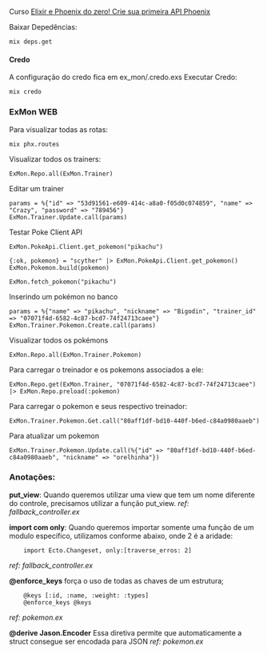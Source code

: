 Curso [Elixir e Phoenix do zero! Crie sua primeira API Phoenix]([https://link](https://www.udemy.com/course/elixir-e-phoenix-do-zero/))

Baixar Depedências:

```
mix deps.get
```

#### Credo
A configuração do credo fica em ex_mon/.credo.exs
Executar Credo:

```
mix credo
```

### ExMon WEB

Para visualizar todas as rotas:

```
mix phx.routes
```

Visualizar todos os trainers:

```
ExMon.Repo.all(ExMon.Trainer)
```

Editar um trainer

```
params = %{"id" => "53d91561-e609-414c-a8a0-f05d0c074859", "name" => "Crazy", "password" => "789456"} 
ExMon.Trainer.Update.call(params)
```

Testar Poke Client API

```
ExMon.PokeApi.Client.get_pokemon("pikachu")
```

```
{:ok, pokemon} = "scyther" |> ExMon.PokeApi.Client.get_pokemon()
ExMon.Pokemon.build(pokemon)
```

```
ExMon.fetch_pokemon("pikachu") 
```

Inserindo um pokémon no banco

```
params = %{"name" => "pikachu", "nickname" => "Bigodin", "trainer_id" => "07071f4d-6582-4c87-bcd7-74f24713caee"}
ExMon.Trainer.Pokemon.Create.call(params)
```

Visualizar todos os pokémons

```
ExMon.Repo.all(ExMon.Trainer.Pokemon)
```

Para carregar o treinador e os pokemons associados a ele:

```
ExMon.Repo.get(ExMon.Trainer, "07071f4d-6582-4c87-bcd7-74f24713caee") |> ExMon.Repo.preload(:pokemon)
```

Para carregar o pokemon e seus respectivo treinador:

```
ExMon.Trainer.Pokemon.Get.call("80aff1df-bd10-440f-b6ed-c84a0980aaeb")
```

Para atualizar um pokemon

```
ExMon.Trainer.Pokemon.Update.call(%{"id" => "80aff1df-bd10-440f-b6ed-c84a0980aaeb", "nickname" => "orelhinha"}) 
```

### Anotações:

**put_view**: Quando queremos utilizar uma view que tem um nome diferente do controle, precisamos utilizar a função put_view.
*ref: fallback_controller.ex*

**import com only**: Quando queremos importar somente uma função de um modulo específico, utilizamos conforme abaixo, onde 2 é a aridade:
```
    import Ecto.Changeset, only:[traverse_erros: 2]
```
*ref: fallback_controller.ex*

**@enforce_keys**
força o uso de todas as chaves de um estrutura;
```
    @keys [:id, :name, :weight: :types]
    @enforce_keys @keys
```
*ref: pokemon.ex*

**@derive Jason.Encoder**
Essa diretiva permite que automaticamente a struct consegue ser encodada para JSON
*ref: pokemon.ex*